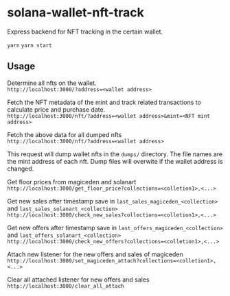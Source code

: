# solana-wallet-nft-track

Express backend for NFT tracking in the certain wallet.

`yarn`
`yarn start`

## Usage

Determine all nfts on the wallet. \
`http://localhost:3000/?address=<wallet address>`

Fetch the NFT metadata of the mint and track related transactions to calculate price and purchase date. \
`http://localhost:3000/nft/?address=<wallet address>&mint=<NFT mint address>`

Fetch the above data for all dumped nfts \
`http://localhost:3000/nft/?address=<wallet address>`

This request will dump wallet nfts in the `dumps/` directory.
The file names are the mint address of each nft.
Dump files will overwite if the wallet address is changed.


Get floor prices from magiceden and solanart \
`http://localhost:3000/get_floor_price?collections=<colletion1>,<...>`

Get new sales after timestamp save in `last_sales_magiceden_<collection>` and `last_sales_solanart_<collection>` \
`http://localhost:3000/check_new_sales?collections=<colletion1>,<...>`

Get new offers after timestamp save in `last_offers_magiceden_<collection>` and `last_offers_solanart_<collection>` \
`http://localhost:3000/check_new_offers?collections=<colletion1>,<...>`

Attach new listener for the new offers and sales of magiceden \
`http://localhost:3000/set_magiceden_attach?collections=<colletion1>,<...>`

Clear all attached listener for new offers and sales \
`http://localhost:3000/clear_all_attach`
